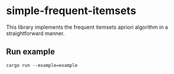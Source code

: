 # simple-frequent-itemsets

This library implements the frequent itemsets apriori algorithm in a straightforward manner.

## Run example

`cargo run --example=example`
